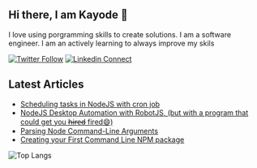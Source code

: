 ## Hi there, I am Kayode 👋
I love using porgramming skills to create solutions. I am a software engineer. I am an actively learning to always improve my skils

[![Twitter Follow](https://img.shields.io/twitter/follow/zt4ff?color=%231DA1F2&label=Follow%20%40zt4ff&logo=twitter&style=for-the-badge)](https://twitter.com/intent/follow?screen_name=zt4ff)
[![Linkedin Connect](https://img.shields.io/badge/linkedin-%230077B5.svg?&style=for-the-badge&logo=linkedin&logoColor=white)](https://www.linkedin.com/in/oluwasegun-kayode-07879b1aa/)

## Latest Articles
<!-- HASHNODE:START -->
- [Scheduling tasks in NodeJS with cron job](https://blog.zt4ff.dev/scheduling-tasks-in-nodejs-with-cron-job)
- [NodeJS Desktop Automation with RobotJS, &lpar;but with a program that could get you h̶i̶r̶e̶d̶ fired😄&rpar;](https://blog.zt4ff.dev/nodejs-desktop-automation-with-robotjs-but-with-a-program-that-could-get-you-hired-fired)
- [Parsing Node Command-Line Arguments](https://blog.zt4ff.dev/parsing-node-command-line-arguments)
- [Creating your First Command Line NPM package](https://blog.zt4ff.dev/creating-your-first-command-line-npm-package)
<!-- HASHNODE:END -->

![Top Langs](https://github-readme-stats.vercel.app/api/top-langs/?username=zt4ff&theme=radical)

